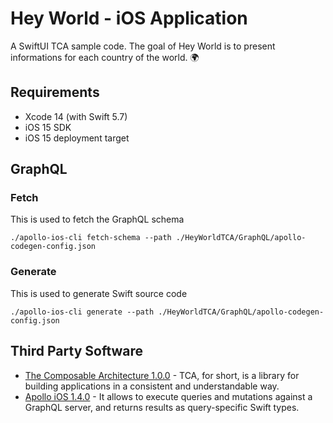 # Hey World - iOS Application
A SwiftUI TCA sample code. The goal of Hey World is to present informations for each country of the world. 🌍

## Requirements

- Xcode 14 (with Swift 5.7)
- iOS 15 SDK
- iOS 15 deployment target

## GraphQL

### Fetch
This is used to fetch the GraphQL schema
```console
./apollo-ios-cli fetch-schema --path ./HeyWorldTCA/GraphQL/apollo-codegen-config.json
```

### Generate
This is used to generate Swift source code
```console
./apollo-ios-cli generate --path ./HeyWorldTCA/GraphQL/apollo-codegen-config.json
```

## Third Party Software
- [The Composable Architecture 1.0.0](https://github.com/pointfreeco/swift-composable-architecture) - TCA, for short, is a library for building applications in a consistent and understandable way.
- [Apollo iOS 1.4.0](https://github.com/apollographql/apollo-ios) - It allows to execute queries and mutations against a GraphQL server, and returns results as query-specific Swift types.
